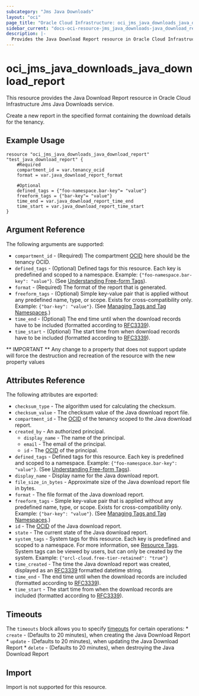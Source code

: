 ```yaml
---
subcategory: "Jms Java Downloads"
layout: "oci"
page_title: "Oracle Cloud Infrastructure: oci_jms_java_downloads_java_download_report"
sidebar_current: "docs-oci-resource-jms_java_downloads-java_download_report"
description: |-
  Provides the Java Download Report resource in Oracle Cloud Infrastructure Jms Java Downloads service
---
```


# oci_jms_java_downloads_java_download_report
This resource provides the Java Download Report resource in Oracle Cloud Infrastructure Jms Java Downloads service.

Create a new report in the specified format containing the download details
for the tenancy.


## Example Usage

```hcl
resource "oci_jms_java_downloads_java_download_report" "test_java_download_report" {
	#Required
	compartment_id = var.tenancy_ocid
	format = var.java_download_report_format

	#Optional
	defined_tags = {"foo-namespace.bar-key"= "value"}
	freeform_tags = {"bar-key"= "value"}
	time_end = var.java_download_report_time_end
	time_start = var.java_download_report_time_start
}
```

## Argument Reference

The following arguments are supported:

* `compartment_id` - (Required) The compartment [OCID](https://docs.cloud.oracle.com/iaas/Content/General/Concepts/identifiers.htm) here should be the tenancy OCID. 
* `defined_tags` - (Optional) Defined tags for this resource. Each key is predefined and scoped to a namespace. Example: `{"foo-namespace.bar-key": "value"}`. (See [Understanding Free-form Tags](https://docs.cloud.oracle.com/iaas/Content/Tagging/Tasks/managingtagsandtagnamespaces.htm)). 
* `format` - (Required) The format of the report that is generated.
* `freeform_tags` - (Optional) Simple key-value pair that is applied without any predefined name, type, or scope. Exists for cross-compatibility only. Example: `{"bar-key": "value"}`. (See [Managing Tags and Tag Namespaces](https://docs.cloud.oracle.com/iaas/Content/Tagging/Concepts/understandingfreeformtags.htm).) 
* `time_end` - (Optional) The end time until when the download records have to be included (formatted according to [RFC3339](https://datatracker.ietf.org/doc/html/rfc3339)). 
* `time_start` - (Optional) The start time from when download records have to be included (formatted according to [RFC3339](https://datatracker.ietf.org/doc/html/rfc3339)). 


** IMPORTANT **
Any change to a property that does not support update will force the destruction and recreation of the resource with the new property values

## Attributes Reference

The following attributes are exported:

* `checksum_type` - The algorithm used for calculating the checksum.
* `checksum_value` - The checksum value of the Java download report file.
* `compartment_id` - The [OCID](https://docs.cloud.oracle.com/iaas/Content/General/Concepts/identifiers.htm) of the tenancy scoped to the Java download report. 
* `created_by` - An authorized principal.
	* `display_name` - The name of the principal.
	* `email` - The email of the principal.
	* `id` - The [OCID](https://docs.cloud.oracle.com/iaas/Content/General/Concepts/identifiers.htm) of the principal.
* `defined_tags` - Defined tags for this resource. Each key is predefined and scoped to a namespace. Example: `{"foo-namespace.bar-key": "value"}`. (See [Understanding Free-form Tags](https://docs.cloud.oracle.com/iaas/Content/Tagging/Tasks/managingtagsandtagnamespaces.htm)). 
* `display_name` - Display name for the Java download report.
* `file_size_in_bytes` - Approximate size of the Java download report file in bytes.
* `format` - The file format of the Java download report.
* `freeform_tags` - Simple key-value pair that is applied without any predefined name, type, or scope. Exists for cross-compatibility only. Example: `{"bar-key": "value"}`. (See [Managing Tags and Tag Namespaces](https://docs.cloud.oracle.com/iaas/Content/Tagging/Concepts/understandingfreeformtags.htm).) 
* `id` - The [OCID](https://docs.cloud.oracle.com/iaas/Content/General/Concepts/identifiers.htm) of the Java download report. 
* `state` - The current state of the Java download report.
* `system_tags` - System tags for this resource. Each key is predefined and scoped to a namespace. For more information, see [Resource Tags](https://docs.cloud.oracle.com/iaas/Content/General/Concepts/resourcetags.htm). System tags can be viewed by users, but can only be created by the system.  Example: `{"orcl-cloud.free-tier-retained": "true"}` 
* `time_created` - The time the Java download report was created, displayed as an [RFC3339](https://datatracker.ietf.org/doc/html/rfc3339) formatted datetime string.
* `time_end` - The end time until when the download records are included (formatted according to [RFC3339](https://datatracker.ietf.org/doc/html/rfc3339)). 
* `time_start` - The start time from when the download records are included (formatted according to [RFC3339](https://datatracker.ietf.org/doc/html/rfc3339)). 

## Timeouts

The `timeouts` block allows you to specify [timeouts](https://registry.terraform.io/providers/oracle/oci/latest/docs/guides/changing_timeouts) for certain operations:
	* `create` - (Defaults to 20 minutes), when creating the Java Download Report
	* `update` - (Defaults to 20 minutes), when updating the Java Download Report
	* `delete` - (Defaults to 20 minutes), when destroying the Java Download Report


## Import

Import is not supported for this resource.

